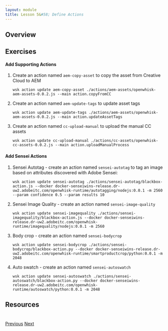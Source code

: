 ```yaml
---
layout: module
title: Lesson 5&#58; Define Actions
---
```


## Overview

## Exercises

#### Add Supporting Actions
1. Create an action named `aem-copy-asset` to copy the asset from Creative Cloud to AEM 

       wsk action update aem-copy-asset ./actions/aem-assets/openwhisk-aem-assets-0.0.2.js --main action.copyFromCC

2. Create an action named `aem-update-tags` to update asset tags

       wsk action update aem-update-tags ./actions/aem-assets/openwhisk-aem-assets-0.0.2.js --main action.updateAssetTags

3. Create an action named `cc-upload-manual` to upload the manual CC assets

       wsk action update cc-upload-manual ./actions/cc-assets/openwhisk-cc-assets-0.0.2.js --main action.uploadManualProcess

#### Add Sensei Actions
1. Sensei Autotag - create an action named `sensei-autotag` to tag an image based on attributes discovered with Adobe Sensei:
    
       wsk action update sensei-autotag ./actions/sensei-autotag/blackbox-action.js --docker docker-senseiwins-release.dr-uw2.adobeitc.com/openwhisk-runtime/autotagging/nodejs:0.0.1 -m 2560 --param confidence 0.5 --param results 10

2. Sensei Image Quality - create an action named `sensei-image-quality`

       wsk action update sensei-imagequality ./actions/sensei-imagequality/blackbox-action.js --docker docker-senseiwins-release.dr-uw2.adobeitc.com/openwhisk-runtime/imagequality/nodejs:0.0.1 -m 2560

3. Body crop - create an action named `sensei-bodycrop`

       wsk action update sensei-bodycrop ./actions/sensei-bodycrop/blackbox-action.py --docker docker-senseiwins-release.dr-uw2.adobeitc.com/openwhisk-runtime/smartproductcrop/python:0.0.1 -m 2048

4. Auto swatch - create an action named `sensei-autoswatch`

       wsk action update sensei-autoswatch ./actions/sensei-autoswatch/blackbox-action.py --docker docker-senseiwins-release.dr-uw2.adobeitc.com/openwhisk-runtime/autoswatch/python:0.0.1 -m 2048

## Resources

<div class="row" style="margin-top:40px;">
<div class="col-sm-12">
<a href="lesson4.html" class="btn btn-default"><i class="glyphicon glyphicon-chevron-left"></i> Previous</a>
<a href="lesson6.html" class="btn btn-default pull-right">Next <i class="glyphicon
glyphicon-chevron-right"></i></a>
</div>
</div>
